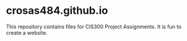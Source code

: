 # crosas484.github.io
This repository contains files for CIS300 Project Assignments.
It is fun to create a website.
